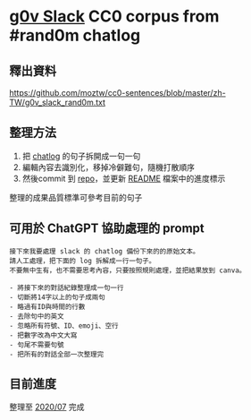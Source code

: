 # [g0v Slack][3] CC0 corpus from #rand0m chatlog

## 釋出資料

https://github.com/moztw/cc0-sentences/blob/master/zh-TW/g0v_slack_rand0m.txt

## 整理方法

1. 把 [chatlog][1] 的句子拆開成一句一句
2. 編輯內容去識別化，移掉冷僻難句，隨機打散順序
3. 然後commit 到 [repo][2]，並更新 [README](https://github.com/moztw/cc0-sentences/blob/master/zh-TW/g0v_slack_rand0m_README.md) 檔案中的進度標示

整理的成果品質標準可參考目前的句子

[1]: https://g0v-slack-archive.g0v.ronny.tw/index/channel/CGU1SLHNH/
[2]: https://github.com/moztw/cc0-sentences/blob/master/zh-TW/g0v_slack_rand0m.txt
[3]: http://join.g0v.tw/

## 可用於 ChatGPT 協助處理的 prompt

```
接下來我要處理 slack 的 chatlog 備份下來的的原始文本。
請人工處理，把下面的 log 拆解成一行一句子。
不要無中生有，也不需要思考內容，只要按照規則處理，並把結果放到 canva。

- 將接下來的對話紀錄整理成一句一行
- 切斷將14字以上的句子成兩句
- 略過有ID與時間的行數
- 去除句中的英文
- 忽略所有符號、ID、emoji、空行
- 把數字改為中文大寫
- 句尾不需要句號
- 把所有的對話全部一次整理完
```

## 目前進度

整理至 [2020/07](https://g0v-slack-archive.g0v.ronny.tw/index/channel/CGU1SLHNH/2020-07) 完成
